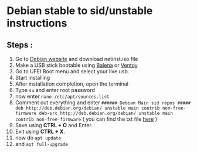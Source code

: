 # Debian stable to sid/unstable instructions

## Steps :
1) Go to [Debian website](https://www.debian.org/) and download netinst.iso file
2) Make a USB stick bootable using [Balena](https://etcher.balena.io/) or [Ventoy](https://www.ventoy.net/en/index.html)
3) Go to UFEI Boot menu and select your live usb.
4) Start installing
5) After installation completion, open the terminal
6) Type `su` and enter root password
7) now enter `nano /etc/apt/sources.list`
8) Comment out everything and enter `###### Debian Main sid repos #####
deb http://deb.debian.org/debian/ unstable main contrib non-free-firmware
deb-src http://deb.debian.org/debian/ unstable main contrib non-free-firmware` ( you can find the txt file [here](sources.list) )
9) Save using **CTRL + O** and Enter.
10) Exit using **CTRL + X**.
11) now do `apt update`
12) and `apt full-upgrade`


